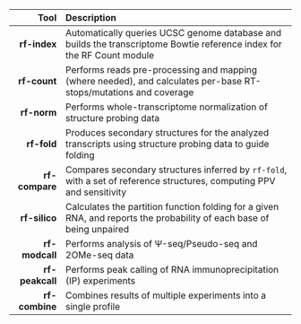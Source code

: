 Tool              | Description
----------------: | :------------
__rf-index__      | Automatically queries UCSC genome database and builds the transcriptome Bowtie reference index for the RF Count module
__rf-count__      | Performs reads pre-processing and mapping (where needed), and calculates per-base RT-stops/mutations and coverage
__rf-norm__       | Performs whole-transcriptome normalization of structure probing data
__rf-fold__       | Produces secondary structures for the analyzed transcripts using structure probing data to guide folding
__rf-compare__    | Compares secondary structures inferred by ``rf-fold``, with a set of reference structures, computing PPV and sensitivity
__rf-silico__     | Calculates the partition function folding for a given RNA, and reports the probability of each base of being unpaired
__rf-modcall__    | Performs analysis of &Psi;-seq/Pseudo-seq and 2OMe-seq data
__rf-peakcall__   | Performs peak calling of RNA immunoprecipitation (IP) experiments
__rf-combine__    | Combines results of multiple experiments into a single profile
